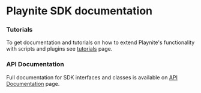 # Playnite SDK documentation

### Tutorials

To get documentation and tutorials on how to extend Playnite's functionality with scripts and plugins see [tutorials](tutorials/intro.md) page.

### API Documentation

Full documentation for SDK interfaces and classes is available on [API Documentation](api/index.md) page.